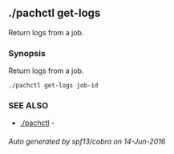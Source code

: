 ## ./pachctl get-logs

Return logs from a job.

### Synopsis


Return logs from a job.

```
./pachctl get-logs job-id
```

### SEE ALSO
* [./pachctl](./pachctl.md)	 - 

###### Auto generated by spf13/cobra on 14-Jun-2016
